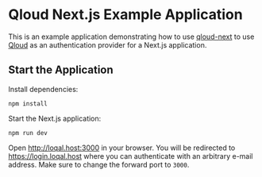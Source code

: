 # Qloud Next.js Example Application

This is an example application demonstrating how to use [qloud-next](../) to use [Qloud](https://qloud.network) as an
authentication provider for a Next.js application.

## Start the Application

Install dependencies:

```shell
npm install
```

Start the Next.js application:

```shell
npm run dev
```

Open http://loqal.host:3000 in your browser. You will be redirected to https://login.loqal.host where you can
authenticate with an arbitrary e-mail address. Make sure to change the forward port to `3000`.
